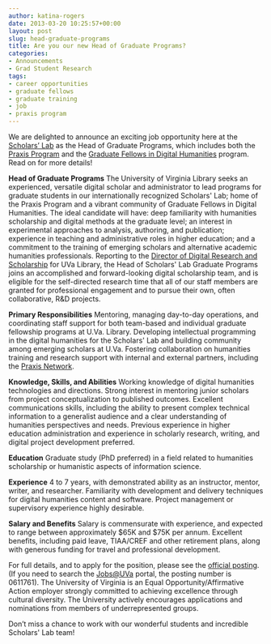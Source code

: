 ```yaml
---
author: katina-rogers
date: 2013-03-20 10:25:57+00:00
layout: post
slug: head-graduate-programs
title: Are you our new Head of Graduate Programs?
categories:
- Announcements
- Grad Student Research
tags:
- career opportunities
- graduate fellows
- graduate training
- job
- praxis program
---
```


We are delighted to announce an exciting job opportunity here at the [Scholars’ Lab](http://www.scholarslab.org/) as the Head of Graduate Programs, which includes both the [Praxis Program](http://praxis.scholarslab.org/) and the [Graduate Fellows in Digital Humanities](http://www.scholarslab.org/graduate-fellowships/) program. Read on for more details!

**Head of Graduate Programs**
The University of Virginia Library seeks an experienced, versatile digital scholar and administrator to lead programs for graduate students in our internationally recognized Scholars' Lab; home of the Praxis Program and a vibrant community of Graduate Fellows in Digital Humanities. The ideal candidate will have: deep familiarity with humanities scholarship and digital methods at the graduate level; an interest in experimental approaches to analysis, authoring, and publication; experience in teaching and administrative roles in higher education; and a commitment to the training of emerging scholars and alternative academic humanities professionals. Reporting to the [Director of Digital Research and Scholarship](http://nowviskie.org) for UVa Library, the Head of Scholars' Lab Graduate Programs joins an accomplished and forward-looking digital scholarship team, and is eligible for the self-directed research time that all of our staff members are granted for professional engagement and to pursue their own, often collaborative, R&D projects.

**Primary Responsibilities**
Mentoring, managing day-to-day operations, and coordinating staff support for both team-based and individual graduate fellowship programs at U.Va. Library. Developing intellectual programming in the digital humanities for the Scholars' Lab and building community among emerging scholars at U.Va. Fostering collaboration on humanities training and research support with internal and external partners, including the [Praxis Network](http://praxis-network.org/).

**Knowledge, Skills, and Abilities**
Working knowledge of digital humanities technologies and directions. Strong interest in mentoring junior scholars from project conceptualization to published outcomes. Excellent communications skills, including the ability to present complex technical information to a generalist audience and a clear understanding of humanities perspectives and needs. Previous experience in higher education administration and experience in scholarly research, writing, and digital project development preferred.

**Education**
Graduate study (PhD preferred) in a field related to humanities scholarship or humanistic aspects of information science.

**Experience**
4 to 7 years, with demonstrated ability as an instructor, mentor, writer, and researcher. Familiarity with development and delivery techniques for digital humanities content and software. Project management or supervisory experience highly desirable.

**Salary and Benefits**
Salary is commensurate with experience, and expected to range between approximately $65K and $75K per annum. Excellent benefits, including paid leave, TIAA/CREF and other retirement plans, along with generous funding for travel and professional development.

For full details, and to apply for the position, please see the [official posting](http://jobs.virginia.edu/applicants/Central?quickFind=69950). (If you need to search the [Jobs@UVa](http://jobs.virginia.edu) portal, the posting number is 0611761). The University of Virginia is an Equal Opportunity/Affirmative Action employer strongly committed to achieving excellence through cultural diversity. The University actively encourages applications and nominations from members of underrepresented groups.

Don’t miss a chance to work with our wonderful students and incredible Scholars' Lab team!
